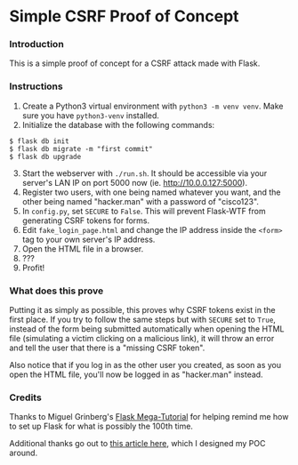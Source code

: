 # Simple CSRF Proof of Concept

### Introduction
This is a simple proof of concept for a CSRF attack made with Flask.

### Instructions
1. Create a Python3 virtual environment with `python3 -m venv venv`. Make sure you have `python3-venv` installed. 
2. Initialize the database with the following commands: 

```
$ flask db init
$ flask db migrate -m "first commit"
$ flask db upgrade
```

3. Start the webserver with `./run.sh`. It should be accessible via your server's LAN IP on port 5000 now (ie. http://10.0.0.127:5000).
4. Register two users, with one being named whatever you want, and the other being named "hacker.man" with a password of "cisco123". 
5. In `config.py`, set `SECURE` to `False`. This will prevent Flask-WTF from generating CSRF tokens for forms.
6. Edit `fake_login_page.html` and change the IP address inside the `<form>` tag to your own server's IP address.
7. Open the HTML file in a browser.
8. ???
9. Profit!

### What does this prove
Putting it as simply as possible, this proves why CSRF tokens exist in the first place. If you try to follow the same steps but with `SECURE` set to `True`, instead of the form being submitted automatically when opening the HTML file (simulating a victim clicking on a malicious link), it will throw an error and tell the user that there is a "missing CSRF token". 

Also notice that if you log in as the other user you created, as soon as you open the HTML file, you'll now be logged in as "hacker.man" instead.

### Credits
Thanks to Miguel Grinberg's [Flask Mega-Tutorial](https://blog.miguelgrinberg.com/post/the-flask-mega-tutorial-part-i-hello-world) for helping remind me how to set up Flask for what is possibly the 100th time.

Additional thanks go out to [this article here](https://www.netsparker.com/web-vulnerability-scanner/vulnerabilities/cross-site-request-forgery-in-login-form/), which I designed my POC around.
